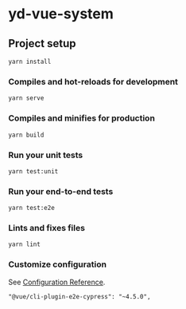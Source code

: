 <!--
 * @Author: your name
 * @Date: 2020-10-12 11:27:48
 * @LastEditTime: 2021-01-12 21:37:53
 * @LastEditors: Please set LastEditors
 * @Description: In User Settings Edit
 * @FilePath: /yd-vue3-admin/README.md
-->
# yd-vue-system

## Project setup
```
yarn install
```

### Compiles and hot-reloads for development
```
yarn serve
```

### Compiles and minifies for production
```
yarn build
```

### Run your unit tests
```
yarn test:unit
```

### Run your end-to-end tests
```
yarn test:e2e
```

### Lints and fixes files
```
yarn lint
```

### Customize configuration
See [Configuration Reference](https://cli.vuejs.org/config/).


    "@vue/cli-plugin-e2e-cypress": "~4.5.0",

